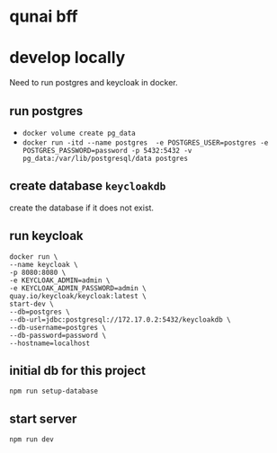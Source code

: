 # qunai bff


# develop locally
Need to run postgres and keycloak in docker.
## run postgres
- `docker volume create pg_data`
- `docker run -itd --name postgres  -e POSTGRES_USER=postgres -e POSTGRES_PASSWORD=password -p 5432:5432 -v pg_data:/var/lib/postgresql/data postgres`
## create database `keycloakdb`
create the database if it does not exist.
## run keycloak
```
docker run \
--name keycloak \
-p 8080:8080 \
-e KEYCLOAK_ADMIN=admin \
-e KEYCLOAK_ADMIN_PASSWORD=admin \
quay.io/keycloak/keycloak:latest \
start-dev \
--db=postgres \
--db-url=jdbc:postgresql://172.17.0.2:5432/keycloakdb \
--db-username=postgres \
--db-password=password \
--hostname=localhost
```
## initial db for this project
`npm run setup-database`
## start server
`npm run dev`
